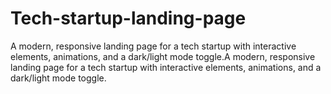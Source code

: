 # Tech-startup-landing-page
A modern, responsive landing page for a tech startup with interactive elements, animations, and a dark/light mode toggle.A modern, responsive landing page for a tech startup with interactive elements, animations, and a dark/light mode toggle.
